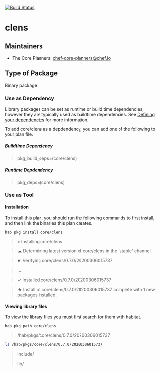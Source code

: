 [![Build Status](https://dev.azure.com/chefcorp-partnerengineering/Chef%20Base%20Plans/_apis/build/status/chef-base-plans.clens?branchName=master)](https://dev.azure.com/chefcorp-partnerengineering/Chef%20Base%20Plans/_build/latest?definitionId=147&branchName=master)

# clens

## Maintainers

* The Core Planners: <chef-core-planners@chef.io>

## Type of Package

Binary package

### Use as Dependency

Library packages can be set as runtime or build time dependencies, however they are typically used as buildtime dependencies. See [Defining your dependencies](https://www.habitat.sh/docs/developing-packages/developing-packages/#sts=Define%20Your%20Dependencies) for more information.

To add core/clens as a depdendency, you can add one of the following to your plan file.

##### Buildtime Dependency

> pkg_build_deps=(core/clens)

##### Runtime Depdendency

> pkg_deps=(core/clens)

### Use as Tool

#### Installation

To install this plan, you should run the following commands to first install, and then link the binaries this plan creates.

`hab pkg install core/clens`

> » Installing core/clens

> ☁ Determining latest version of core/clens in the 'stable' channel

> ☛ Verifying core/clens/0.7.0/20200306015737

> ...

> ✓ Installed core/clens/0.7.0/20200306015737

> ★ Install of core/clens/0.7.0/20200306015737 complete with 1 new packages installed.

#### Viewing library files

To view the library files you must first search for them with habitat.

`hab pkg path core/clens`

> /hab/pkgs/core/clens/0.7.0/20200306015737

```bash
ls /hab/pkgs/core/clens/0.7.0/20200306015737
```
> include/
>
> lib/
